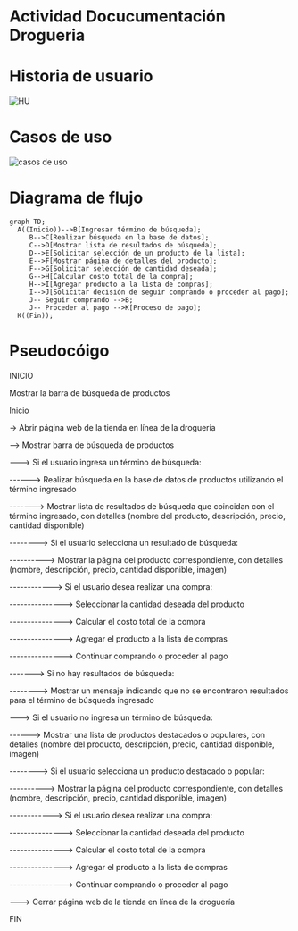# Actividad Docucumentación Drogueria
# Historia de usuario
![HU](https://github.com/Coyote938/ActividadDocDrogueria/assets/32604986/960b04a7-0078-476b-8bf7-0fbaf4763f1a)

# Casos de uso
![casos de uso](https://github.com/Coyote938/ActividadDocDrogueria/assets/32604986/6fcadd55-d2d0-4d56-9f27-79a5ec691d89)

# Diagrama de flujo
```mermaid
graph TD;
  A((Inicio))-->B[Ingresar término de búsqueda];
     B-->C[Realizar búsqueda en la base de datos];
     C-->D[Mostrar lista de resultados de búsqueda];
     D-->E[Solicitar selección de un producto de la lista];
     E-->F[Mostrar página de detalles del producto];
     F-->G[Solicitar selección de cantidad deseada];
     G-->H[Calcular costo total de la compra];
     H-->I[Agregar producto a la lista de compras];
     I-->J[Solicitar decisión de seguir comprando o proceder al pago]; 
     J-- Seguir comprando -->B;
     J-- Proceder al pago -->K[Proceso de pago];
  K((Fin));
```
# Pseudocóigo
INICIO

Mostrar la barra de búsqueda de productos

Inicio

-> Abrir página web de la tienda en línea de la droguería

--> Mostrar barra de búsqueda de productos

---> Si el usuario ingresa un término de búsqueda:

------> Realizar búsqueda en la base de datos de productos utilizando el término ingresado

-------> Mostrar lista de resultados de búsqueda que coincidan con el término ingresado, con detalles (nombre del producto, descripción, precio, cantidad disponible)

--------> Si el usuario selecciona un resultado de búsqueda:

----------> Mostrar la página del producto correspondiente, con detalles (nombre, descripción, precio, cantidad disponible, imagen)

------------> Si el usuario desea realizar una compra:

---------------> Seleccionar la cantidad deseada del producto

---------------> Calcular el costo total de la compra

---------------> Agregar el producto a la lista de compras

---------------> Continuar comprando o proceder al pago

-------> Si no hay resultados de búsqueda:

--------> Mostrar un mensaje indicando que no se encontraron resultados para el término de búsqueda ingresado

---> Si el usuario no ingresa un término de búsqueda:

------> Mostrar una lista de productos destacados o populares, con detalles (nombre del producto, descripción, precio, cantidad disponible, imagen)

--------> Si el usuario selecciona un producto destacado o popular:

----------> Mostrar la página del producto correspondiente, con detalles (nombre, descripción, precio, cantidad disponible, imagen)

------------> Si el usuario desea realizar una compra:

---------------> Seleccionar la cantidad deseada del producto

---------------> Calcular el costo total de la compra

---------------> Agregar el producto a la lista de compras

---------------> Continuar comprando o proceder al pago

---> Cerrar página web de la tienda en línea de la droguería

FIN
